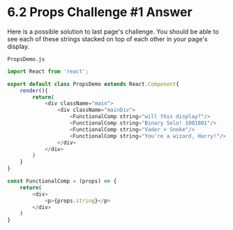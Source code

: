 # 6.2 Props Challenge \#1 Answer

Here is a possible solution to last page's challenge.  You should be able to see each of these strings stacked on top of each other in your page's display.

`PropsDemo.js`

```javascript
import React from 'react';

export default class PropsDemo extends React.Component{
    render(){
        return(
            <div className="main">
                <div className="mainDiv">
                    <FunctionalComp string="will this display?"/>
                    <FunctionalComp string="Binary Solo! 1001001"/>
                    <FunctionalComp string="Vader > Snoke"/>
                    <FunctionalComp string="You're a wizard, Harry!"/>
                </div>
            </div>
        )
    }
}

const FunctionalComp = (props) => {
    return(
        <div>
            <p>{props.string}</p>
        </div>
    )
}
```

